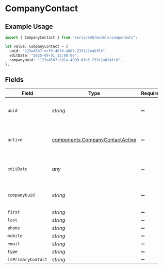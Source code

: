 # CompanyContact

## Example Usage

```typescript
import { CompanyContact } from "servicem8/models/components";

let value: CompanyContact = {
  uuid: "123e4567-ecf9-4676-a887-233127eabf5b",
  editDate: "2025-09-01 12:00:00",
  companyUuid: "123e4567-b31a-4909-8fd5-23312a8f4fcb",
};
```

## Fields

| Field                                                                              | Type                                                                               | Required                                                                           | Description                                                                        | Example                                                                            |
| ---------------------------------------------------------------------------------- | ---------------------------------------------------------------------------------- | ---------------------------------------------------------------------------------- | ---------------------------------------------------------------------------------- | ---------------------------------------------------------------------------------- |
| `uuid`                                                                             | *string*                                                                           | :heavy_minus_sign:                                                                 | Unique identifier for this record                                                  | 123e4567-ecf9-4676-a887-233127eabf5b                                               |
| `active`                                                                           | [components.CompanyContactActive](../../models/components/companycontactactive.md) | :heavy_minus_sign:                                                                 | Record active/deleted flag.  Valid values are [0,1]                                |                                                                                    |
| `editDate`                                                                         | *any*                                                                              | :heavy_minus_sign:                                                                 | Timestamp at which record was last modified                                        | 2025-09-01 12:00:00                                                                |
| `companyUuid`                                                                      | *string*                                                                           | :heavy_minus_sign:                                                                 | The UUID of the company this contact belongs to                                    | 123e4567-b31a-4909-8fd5-23312a8f4fcb                                               |
| `first`                                                                            | *string*                                                                           | :heavy_minus_sign:                                                                 | N/A                                                                                |                                                                                    |
| `last`                                                                             | *string*                                                                           | :heavy_minus_sign:                                                                 | N/A                                                                                |                                                                                    |
| `phone`                                                                            | *string*                                                                           | :heavy_minus_sign:                                                                 | N/A                                                                                |                                                                                    |
| `mobile`                                                                           | *string*                                                                           | :heavy_minus_sign:                                                                 | N/A                                                                                |                                                                                    |
| `email`                                                                            | *string*                                                                           | :heavy_minus_sign:                                                                 | N/A                                                                                |                                                                                    |
| `type`                                                                             | *string*                                                                           | :heavy_minus_sign:                                                                 | N/A                                                                                |                                                                                    |
| `isPrimaryContact`                                                                 | *string*                                                                           | :heavy_minus_sign:                                                                 | N/A                                                                                |                                                                                    |